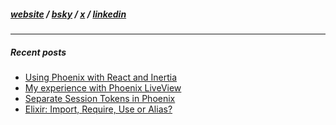 
<h5>
<a href="https://dnlytras.com">website</a> /
<a href="https://bsky.app/profile/dnlytras.com">bsky</a> /
<a href="https://twitter.com/dnlytras">x</a> /
<a href="https://www.linkedin.com/in/dnlytras/">linkedin<a/>
</h5>

---

<h5>Recent posts</h5>

- [Using Phoenix with React and Inertia](https://dnlytras.com/blog/phoenix-react-inertia)
- [My experience with Phoenix LiveView](https://dnlytras.com/blog/on-liveview)
- [Separate Session Tokens in Phoenix](https://dnlytras.com/blog/separate-session-tokens-phoenix)
- [Elixir: Import, Require, Use or Alias?](https://dnlytras.com/blog/elixir-import-require-use-alias)
